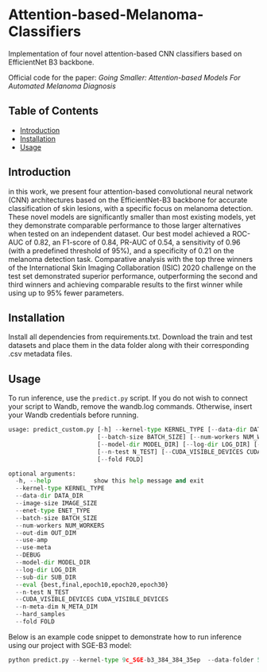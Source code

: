 # Attention-based-Melanoma-Classifiers
Implementation of four novel attention-based CNN classifiers based on EfficientNet B3 backbone.

Official code for the paper: *Going Smaller: Attention-based Models For Automated Melanoma Diagnosis*

## Table of Contents
- [Introduction](#introduction)
- [Installation](#installation)
- [Usage](#usage)


## Introduction

in this work, we present four attention-based convolutional neural network (CNN) architectures
based on the EfficientNet-B3 backbone for accurate classification of skin lesions, with a specific focus on melanoma detection.
These novel models are significantly smaller than most existing models, yet they demonstrate comparable performance
to those larger alternatives when tested on an independent dataset. Our best model achieved a ROC-AUC of 0.82, an
F1-score of 0.84, PR-AUC of 0.54, a sensitivity of 0.96 (with a predefined threshold of 95%), and a specificity of 0.21 on the
melanoma detection task. Comparative analysis with the top three winners of the International Skin Imaging Collaboration
(ISIC) 2020 challenge on the test set demonstrated superior performance, outperforming the second and third winners and
achieving comparable results to the first winner while using up to 95% fewer parameters.

## Installation

Install all dependencies from requirements.txt. Download the train and test datasets and place them in the data folder along with their corresponding .csv metadata files.

## Usage
To run inference, use the ```predict.py``` script. If you do not wish to connect your script to Wandb, remove the wandb.log commands. Otherwise, insert your Wandb credentials before running.
``` python
usage: predict_custom.py [-h] --kernel-type KERNEL_TYPE [--data-dir DATA_DIR] --image-size IMAGE_SIZE --enet-type ENET_TYPE
                         [--batch-size BATCH_SIZE] [--num-workers NUM_WORKERS] [--out-dim OUT_DIM] [--use-amp] [--use-meta] [--DEBUG]
                         [--model-dir MODEL_DIR] [--log-dir LOG_DIR] [--sub-dir SUB_DIR] [--eval {best,final,epoch10,epoch20,epoch30}]
                         [--n-test N_TEST] [--CUDA_VISIBLE_DEVICES CUDA_VISIBLE_DEVICES] [--n-meta-dim N_META_DIM] [--hard_samples]
                         [--fold FOLD]

optional arguments:
  -h, --help            show this help message and exit
  --kernel-type KERNEL_TYPE
  --data-dir DATA_DIR
  --image-size IMAGE_SIZE
  --enet-type ENET_TYPE
  --batch-size BATCH_SIZE
  --num-workers NUM_WORKERS
  --out-dim OUT_DIM
  --use-amp
  --use-meta
  --DEBUG
  --model-dir MODEL_DIR
  --log-dir LOG_DIR
  --sub-dir SUB_DIR
  --eval {best,final,epoch10,epoch20,epoch30}
  --n-test N_TEST
  --CUDA_VISIBLE_DEVICES CUDA_VISIBLE_DEVICES
  --n-meta-dim N_META_DIM
  --hard_samples
  --fold FOLD
```


Below is an example code snippet to demonstrate how to run inference using our project with SGE-B3 model:

```python
python predict.py --kernel-type 9c_SGE-b3_384_384_35ep  --data-folder 512 --image-size 384 --enet-type SGE-B3 --fold 0,1,2,3,4 --model-dir /weights/

